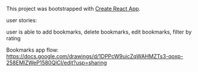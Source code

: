 This project was bootstrapped with [Create React App](https://github.com/facebook/create-react-app).

user stories:

user is able to add bookmarks,
delete bookmarks,
edit bookmarks,
filter by rating

Bookmarks app flow:
https://docs.google.com/drawings/d/1DPPcW9uicZqWAHMZTs3-qoxp-258EMlZWeP1580QlCI/edit?usp=sharing